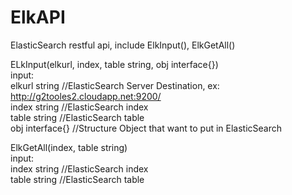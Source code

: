 ElkAPI
======

ElasticSearch restful api, include ElkInput(), ElkGetAll()  <br>

ELkInput(elkurl, index, table string, obj interface{})   <br>
       input:   <br>
       	elkurl string   //ElasticSearch Server Destination, ex: http://g2tooles2.cloudapp.net:9200/   <br>
              index string    //ElasticSearch index    <br>
              table string    //ElasticSearch table    <br>
              obj interface{} //Structure Object that want to put in ElasticSearch  <br>



ElkGetAll(index, table string)  <br>
       input: <br>
              index string    //ElasticSearch index  <br>
              table string    //ElasticSearch table  <br>
